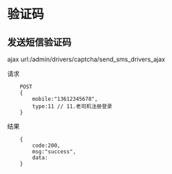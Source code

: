 # 验证码


## 发送短信验证码

ajax url:/admin/drivers/captcha/send_sms_drivers_ajax

请求

``` 
    POST
    {
        mobile:"13612345678",
        type:11 // 11.老司机注册登录
    }
``` 

结果

``` 
    {
        code:200,
        msg:"success",
        data:
    }
``` 
